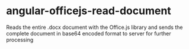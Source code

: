 # angular-officejs-read-document
Reads the entire .docx document with the Office.js library and sends the complete document in base64 encoded format to server for further processing

